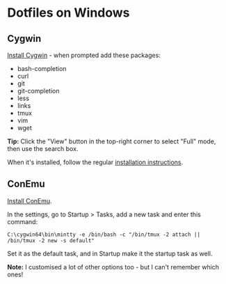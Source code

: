 # Dotfiles on Windows

## Cygwin

[Install Cygwin](https://cygwin.com/install.html) - when prompted add these packages:

- bash-completion
- curl
- git
- git-completion
- less
- links
- tmux
- vim
- wget

**Tip:** Click the "View" button in the top-right corner to select "Full" mode, then use the search box.

When it's installed, follow the regular [installation instructions](README.md).

## ConEmu

[Install ConEmu](https://github.com/Maximus5/ConEmu).

In the settings, go to Startup > Tasks, add a new task and enter this command:

```
C:\cygwin64\bin\mintty -e /bin/bash -c "/bin/tmux -2 attach || /bin/tmux -2 new -s default"
```

Set it as the default task, and in Startup make it the startup task as well.

**Note:** I customised a lot of other options too - but I can't remember which ones!
